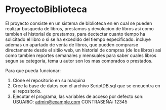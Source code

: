 # ProyectoBiblioteca
El proyecto consiste en un sistema de biblioteca en en cual se pueden realizar busqueda de libros, prestamos y devolucion de libros
asi como tambien el historial de prestamos, para dectectar cuanto tiempo ha solicitado el libro o si se ha excedido del tiempo
especificado.
incluye ademas un apartado de venta de libros, que pueden comprarse directamente desde el sitiio web, un historial de compras (de los libros) 
asi como tambien reportes semanales y mensuales para saber cuales libros segun su categoria, tema u autor son los mas comprados o prestados.

Para que pueda funcionar: 

1. Clone el repositorio en su maquina
2. Cree la base de datos con el archivo ScriptDB.sql que se encuentra en el repositorio.
3. Ejecutar el programa, las variables de acceso por defecto son: USUARIO: admin@example.com CONTRASEÑA: 12345
